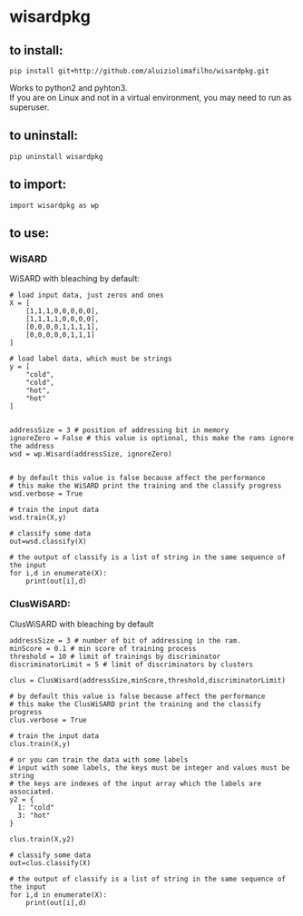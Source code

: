 # wisardpkg
## to install:
```
pip install git+http://github.com/aluiziolimafilho/wisardpkg.git
```
Works to python2 and pyhton3.  
If you are on Linux and not in a virtual environment, you may need to run as superuser.

## to uninstall:
```
pip uninstall wisardpkg
```
## to import:
```
import wisardpkg as wp
```
## to use:
### WiSARD
WiSARD with bleaching by default:

    # load input data, just zeros and ones  
    X = [
        [1,1,1,0,0,0,0,0],
        [1,1,1,1,0,0,0,0],
        [0,0,0,0,1,1,1,1],
        [0,0,0,0,0,1,1,1]
    ]

    # load label data, which must be strings
    y = [
        "cold",
        "cold",
        "hot",
        "hot"
    ]


    addressSize = 3 # position of addressing bit in memory
    ignoreZero = False # this value is optional, this make the rams ignore the address
    wsd = wp.Wisard(addressSize, ignoreZero)


    # by default this value is false because affect the performance
    # this make the WiSARD print the training and the classify progress
    wsd.verbose = True

    # train the input data
    wsd.train(X,y)

    # classify some data
    out=wsd.classify(X)

    # the output of classify is a list of string in the same sequence of the input
    for i,d in enumerate(X):
        print(out[i],d)

### ClusWiSARD:
ClusWiSARD with bleaching by default

    addressSize = 3 # number of bit of addressing in the ram.
    minScore = 0.1 # min score of training process
    threshold = 10 # limit of trainings by discriminator
    discriminatorLimit = 5 # limit of discriminators by clusters

    clus = ClusWisard(addressSize,minScore,threshold,discriminatorLimit)

    # by default this value is false because affect the performance
    # this make the ClusWiSARD print the training and the classify progress
    clus.verbose = True

    # train the input data
    clus.train(X,y)

    # or you can train the data with some labels
    # input with some labels, the keys must be integer and values must be string
    # the keys are indexes of the input array which the labels are associated.
    y2 = {
      1: "cold"
      3: "hot"
    }

    clus.train(X,y2)

    # classify some data
    out=clus.classify(X)

    # the output of classify is a list of string in the same sequence of the input
    for i,d in enumerate(X):
        print(out[i],d)
